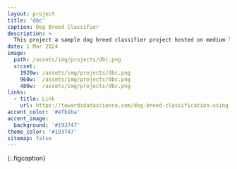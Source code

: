 ```yaml
---
layout: project
title: 'dbc'
caption: Dog Breed Classifier
description: >
  This project a sample dog breed classifier project hosted on medium leveraging OpenCV and tensorflow-keras using Resnet50.
date: 1 Mar 2024
image: 
  path: /assets/img/projects/dbc.png
  srcset: 
    1920w: /assets/img/projects/dbc.png
    960w:  /assets/img/projects/dbc.png
    480w:  /assets/img/projects/dbc.png
links:
  - title: Link
    url: https://towardsdatascience.com/dog-breed-classification-using-cnns-f042fbe0f333?sk=5cd17e85fa4e68822f3f5b4cfbc4e080
accent_color: '#4fb1ba'
accent_image:
  background: '#193747'
theme_color: '#193747'
sitemap: false
---
```



{:.figcaption}
